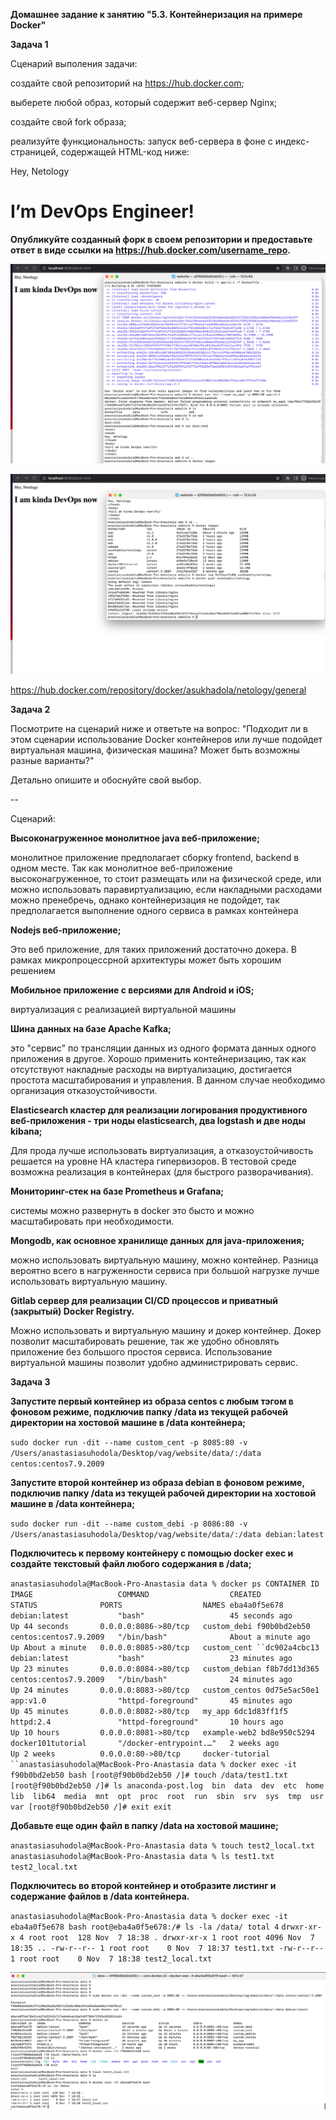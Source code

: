**Домашнее задание к занятию "5.3. Контейнеризация на примере Docker"**


**Задача 1**

Сценарий выполения задачи:

создайте свой репозиторий на https://hub.docker.com;

выберете любой образ, который содержит веб-сервер Nginx;

создайте свой fork образа;

реализуйте функциональность: запуск веб-сервера в фоне с индекс-страницей, содержащей HTML-код ниже:

<html>
<head>
Hey, Netology
</head>
<body>
<h1>I’m DevOps Engineer!</h1>
</body>
</html>

**Опубликуйте созданный форк в своем репозитории и предоставьте ответ в виде ссылки на https://hub.docker.com/username_repo.**

![img_1.png](img_1.png)

![img.png](img.png)


https://hub.docker.com/repository/docker/asukhadola/netology/general


**Задача 2**

Посмотрите на сценарий ниже и ответьте на вопрос: "Подходит ли в этом сценарии использование Docker контейнеров или лучше подойдет виртуальная машина, физическая машина? Может быть возможны разные варианты?"

Детально опишите и обоснуйте свой выбор.

--

Сценарий:

**Высоконагруженное монолитное java веб-приложение;**

монолитное приложение предполагает сборку frontend, backend в одном месте. Так как монолитное веб-приложение высоконагруженное,
то стоит размещать или на физической среде, или можно использовать паравиртуализацию, если накладными расходами можно пренебречь, 
однако контейнеризация не подойдет, так предполагается выполнение одного сервиса в рамках контейнера

**Nodejs веб-приложение;**

Это веб приложение, для таких приложений достаточно докера. В рамках микропроцессрной архитектуры может быть хорошим решением

**Мобильное приложение c версиями для Android и iOS;**

виртуализация с реализацией виртуальной машины

**Шина данных на базе Apache Kafka;**

это "сервис" по трансляции данных из одного формата данных одного приложения в другое. Хорошо применить контейнеризацию, 
так как отсутствуют накладные расходы на виртуализацию, достигается простота масштабирования и управления. 
В данном случае необходимо организация отказоустойчивости.

**Elasticsearch кластер для реализации логирования продуктивного веб-приложения - три ноды elasticsearch, два logstash и две ноды kibana;**

Для прода лучше использовать виртуализация, а отказоустойчивость решается на уровне HA кластера гипервизоров. 
В тестовой среде возможна реализация в контейнерах (для быстрого разворачивания).

**Мониторинг-стек на базе Prometheus и Grafana;**

системы можно развернуть в docker это бысто и можно масштабировать при необходимости.

**Mongodb, как основное хранилище данных для java-приложения;**

можно использовать виртуальную машину, можно контейнер. Разница вероятно всего в нагруженности сервиса при большой нагрузке лучше 
использовать виртуальную машину.

**Gitlab сервер для реализации CI/CD процессов и приватный (закрытый) Docker Registry.**

Можно использовать и виртуальную машину и докер контейнер. Докер позволит масштабировать решение, так же удобно обновлять 
приложение без большого простоя сервиса.
Использование виртуальной машины позволит удобно администрировать сервис.



**Задача 3**


**Запустите первый контейнер из образа centos c любым тэгом в фоновом режиме, подключив папку /data из текущей рабочей директории 
на хостовой машине в /data контейнера;**

`sudo docker run -dit --name custom_cent -p 8085:80 -v /Users/anastasiasuhodola/Desktop/vag/website/data/:/data centos:centos7.9.2009
`

**Запустите второй контейнер из образа debian в фоновом режиме, подключив папку /data из текущей рабочей директории 
на хостовой машине в /data контейнера;**


`sudo docker run -dit --name custom_debi -p 8086:80 -v /Users/anastasiasuhodola/Desktop/vag/website/data/:/data debian:latest 
`

**Подключитесь к первому контейнеру с помощью docker exec и создайте текстовый файл любого содержания в /data;**

`anastasiasuhodola@MacBook-Pro-Anastasia data % docker ps
CONTAINER ID   IMAGE                   COMMAND                  CREATED              STATUS              PORTS                  NAMES
eba4a0f5e678   debian:latest           "bash"                   45 seconds ago       Up 44 seconds       0.0.0.0:8086->80/tcp   custom_debi
f90b0bd2eb50   centos:centos7.9.2009   "/bin/bash"              About a minute ago   Up About a minute   0.0.0.0:8085->80/tcp   custom_cent
``dc902a4cbc13   debian:latest           "bash"                   23 minutes ago       Up 23 minutes       0.0.0.0:8084->80/tcp   custom_debian
f8b7dd13d365   centos:centos7.9.2009   "/bin/bash"              24 minutes ago       Up 24 minutes       0.0.0.0:8083->80/tcp   custom_centos
0d75e5ac50e1   app:v1.0                "httpd-foreground"       45 minutes ago       Up 45 minutes       0.0.0.0:8082->80/tcp   my_app
6dc1d83ff1f5   httpd:2.4               "httpd-foreground"       10 hours ago         Up 10 hours         0.0.0.0:8081->80/tcp   example-web2
bd8e950c5294   docker101tutorial       "/docker-entrypoint.…"   2 weeks ago          Up 2 weeks          0.0.0.0:80->80/tcp     docker-tutorial
``anastasiasuhodola@MacBook-Pro-Anastasia data % docker exec -it f90b0bd2eb50 bash
[root@f90b0bd2eb50 /]# touch /data/test1.txt`
`[root@f90b0bd2eb50 /]# ls
anaconda-post.log  bin  data  dev  etc  home  lib  lib64  media  mnt  opt  proc  root  run  sbin  srv  sys  tmp  usr  var
[root@f90b0bd2eb50 /]# exit
exit`

**Добавьте еще один файл в папку /data на хостовой машине;**

`anastasiasuhodola@MacBook-Pro-Anastasia data % touch test2_local.txt
anastasiasuhodola@MacBook-Pro-Anastasia data % ls
test1.txt	test2_local.txt`

**Подключитесь во второй контейнер и отобразите листинг и содержание файлов в /data контейнера.**

`anastasiasuhodola@MacBook-Pro-Anastasia data % docker exec -it eba4a0f5e678 bash
root@eba4a0f5e678:/# ls -la /data/
total 4`
`drwxr-xr-x 4 root root  128 Nov  7 18:38 .
drwxr-xr-x 1 root root 4096 Nov  7 18:35 ..
-rw-r--r-- 1 root root    0 Nov  7 18:37 test1.txt
-rw-r--r-- 1 root root    0 Nov  7 18:38 test2_local.txt
`


![img_2.png](img_2.png)
